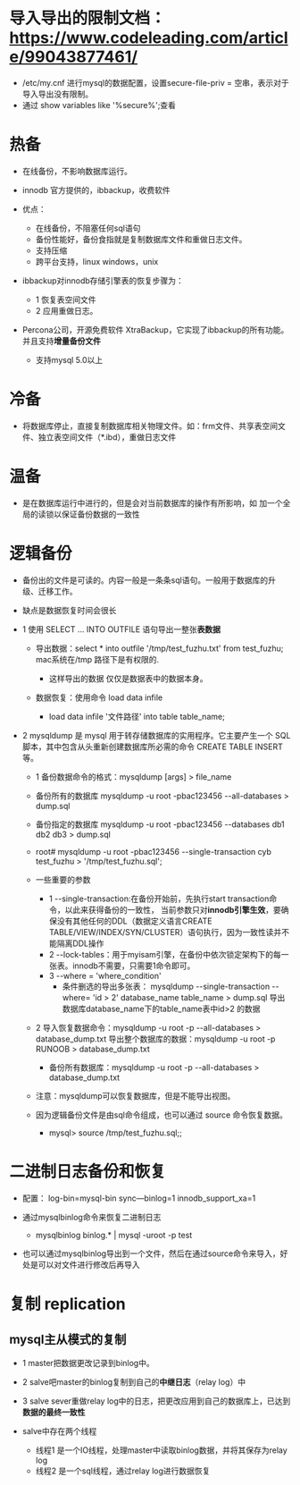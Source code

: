 
# 导入导出的限制文档：https://www.codeleading.com/article/99043877461/
- /etc/my.cnf 进行mysql的数据配置，设置secure-file-priv =  空串，表示对于导入导出没有限制。
- 通过 show variables like '%secure%';查看

# 热备
- 在线备份，不影响数据库运行。
- innodb 官方提供的，ibbackup，收费软件
- 优点：
    - 在线备份，不阻塞任何sql语句
    - 备份性能好，备份食指就是复制数据库文件和重做日志文件。
    - 支持压缩
    - 跨平台支持，linux windows，unix
- ibbackup对innodb存储引擎表的恢复步骤为：
    - 1 恢复表空间文件
    - 2 应用重做日志。


- Percona公司，开源免费软件 XtraBackup，它实现了ibbackup的所有功能。
并且支持**增量备份文件**
    - 支持mysql 5.0以上


# 冷备
- 将数据库停止，直接复制数据库相关物理文件。如：frm文件、共享表空间文件、独立表空间文件（*.ibd），重做日志文件

# 温备
- 是在数据库运行中进行的，但是会对当前数据库的操作有所影响，如 加一个全局的读锁以保证备份数据的一致性

# 逻辑备份
- 备份出的文件是可读的。内容一般是一条条sql语句。一般用于数据库的升级、迁移工作。
- 缺点是数据恢复时间会很长
- 1 使用 SELECT ... INTO OUTFILE 语句导出一整张**表数据**
    - 导出数据：select * into outfile '/tmp/test_fuzhu.txt' from test_fuzhu;  mac系统在/tmp 路径下是有权限的.
        - 这样导出的数据 仅仅是数据表中的数据本身。
    
    - 数据恢复：使用命令 load data infile
        - load data infile '文件路径' into table table_name;
    
- 2 mysqldump 是 mysql 用于转存储数据库的实用程序。它主要产生一个 SQL 脚本，其中包含从头重新创建数据库所必需的命令 CREATE TABLE INSERT 等。
    - 1 备份数据命令的格式：mysqldump [args] > file_name
    - 备份所有的数据库 mysqldump -u root -pbac123456 --all-databases > dump.sql
    - 备份指定的数据库 mysqldump -u root -pbac123456 --databases db1 db2 db3 > dump.sql
    - root# mysqldump -u root -pbac123456 --single-transaction cyb test_fuzhu > '/tmp/test_fuzhu.sql';
    - 一些重要的参数
        - 1 --single-transaction:在备份开始前，先执行start transaction命令，以此来获得备份的一致性，
        当前参数只对**innodb引擎生效**，要确保没有其他任何的DDL（数据定义语言CREATE TABLE/VIEW/INDEX/SYN/CLUSTER）语句执行，因为一致性读并不能隔离DDL操作
        - 2 --lock-tables：用于myisam引擎，在备份中依次锁定架构下的每一张表。innodb不需要，只需要1命令即可。
        - 3 --where = 'where_condition'
            - 条件删选的导出多张表： mysqldump --single-transaction --where= 'id > 2' database_name table_name > dump.sql
            导出数据库database_name下的table_name表中id>2 的数据
        
    -  2 导入恢复数据命令：mysqldump -u root -p --all-databases > database_dump.txt
        导出整个数据库的数据：mysqldump -u root -p RUNOOB > database_dump.txt
        -  备份所有数据库：mysqldump -u root -p --all-databases > database_dump.txt

    - 注意：mysqldump可以恢复数据库，但是不能导出视图。
    
    - 因为逻辑备份文件是由sql命令组成，也可以通过 source 命令恢复数据。
        - mysql> source /tmp/test_fuzhu.sql;;
    
# 二进制日志备份和恢复
- 配置： 
log-bin=mysql-bin
sync—binlog=1
innodb_support_xa=1

- 通过mysqlbinlog命令来恢复二进制日志
    - mysqlbinlog binlog.* | mysql -uroot -p test
    
- 也可以通过mysqlbinlog导出到一个文件，然后在通过source命令来导入，好处是可以对文件进行修改后再导入


# 复制 replication

## mysql主从模式的复制
- 1 master把数据更改记录到binlog中。
- 2 salve吧master的binlog复制到自己的**中继日志**（relay log）中
- 3 salve sever重做relay log中的日志，把更改应用到自己的数据库上，已达到**数据的最终一致性**

- salve中存在两个线程
    - 线程1 是一个IO线程，处理master中读取binlog数据，并将其保存为relay log
    - 线程2 是一个sql线程，通过relay log进行数据恢复